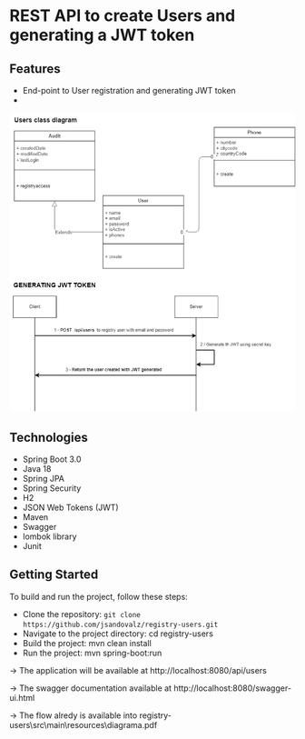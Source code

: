 # REST API to create Users and generating a JWT token

## Features
* End-point to User registration and generating JWT token
* 

![](src/main/resources/diagrama.png)

## Technologies
* Spring Boot 3.0
* Java 18
* Spring JPA 
* Spring Security
* H2
* JSON Web Tokens (JWT)
* Maven
* Swagger
* lombok library
* Junit

## Getting Started

To build and run the project, follow these steps:

* Clone the repository: `git clone https://github.com/jsandovalz/registry-users.git`
* Navigate to the project directory: cd registry-users
* Build the project: mvn clean install
* Run the project: mvn spring-boot:run

-> The application will be available at http://localhost:8080/api/users

-> The swagger documentation available at http://localhost:8080/swagger-ui.html

-> The flow alredy is available into registry-users\src\main\resources\diagrama.pdf





